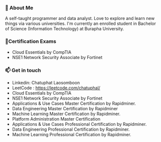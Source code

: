 ### 💬 About Me
A self-taught programmer and data analyst. Love to explore and learn new things via various universities.
I'm currently an enrolled student in Bachelor of Science (Information Technology) at Burapha University.


### 📝Certification Exams
* Cloud Essentials by CompTIA
* NSE1 Network Security Associate by Fortinet



  
### 📫 Get in touch
* Linkedin: Chatuphat Laosomboon
* LeetCode : https://leetcode.com/chatuphal/
* Cloud Essentials by CompTIA
* NSE1 Network Security Associate by Fortinet
* Applications & Use Cases Master Certification by Rapidminer.
* Data Engineering Master Certification by Rapidminer
* Machine Learning Master Certification by Rapidminer.
* Platform Administration Master Certification
* Applications & Use Cases Professional Certification by Rapidminer.
* Data Engineering Professional Certification by Rapidminer.
* Machine Learning Professional Certification by Rapidminer.
<!--
**chatuphat/chatuphat** is a ✨ _special_ ✨ repository because its `README.md` (this file) appears on your GitHub profile.

Here are some ideas to get you started:

- 🔭 I’m currently working on ...
- 🌱 I’m currently learning ...
- 👯 I’m looking to collaborate on ...
- 🤔 I’m looking for help with ...
- 💬 Ask me about ...
- 📫 How to reach me: ...
- 😄 Pronouns: ...
- ⚡ Fun fact: ...
-->
